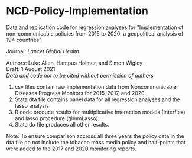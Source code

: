 # NCD-Policy-Implementation
Data and replication code for regression analyses for "Implementation of non-communicable policies from 2015 to 2020: a geopolitical analysis of 194 countries"

Journal: _Lancet Global Health_

Authors: Luke Allen, Hampus Holmer, and Simon Wigley                                                                                                  
Draft: 1 August 2021                                                                                                                                    
*Data and code not to be cited without permission of authors*

1. csv files contain raw implementation data from Noncommunicable Diseases Progress Monitors for 2015, 2017, and 2020
2. Stata dta file contains panel data for all regression analyses and the lasso analysis
3. R code produce results for multiplicative interaction models (Interflex) and lasso procedure (glmmLasso).
4. Stata do file produces all other results.

Note: To ensure comparison accross all three years the policy data in the dta file do not include the tobacco mass media policy and half-points that were added to the 2017 and 2020 monitoring reports.
